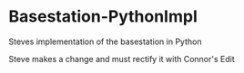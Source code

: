 Basestation-PythonImpl
======================

Steves implementation of the basestation in Python






Steve makes a change and must rectify it with Connor's Edit